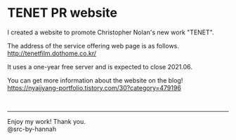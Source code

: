 # TENET PR website

I created a website to promote Christopher Nolan's new work "TENET".

The address of the service offering web page is as follows. 
<br>http://tenetfilm.dothome.co.kr/

It uses a one-year free server and is expected to close 2021.06.

You can get more information about the website on the blog!
<br>https://nyajjyang-portfolio.tistory.com/30?category=479196

<br>

---

Enjoy my work! Thank you.
<br>@src-by-hannah
